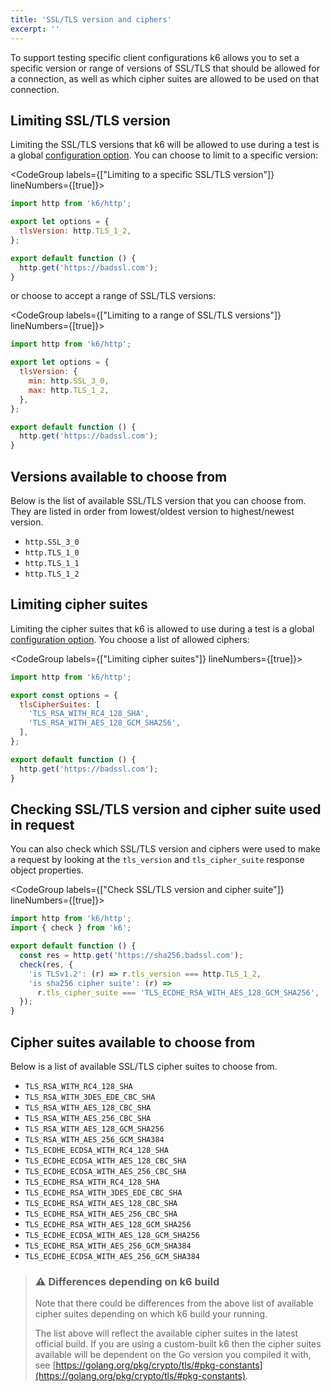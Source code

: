```yaml
---
title: 'SSL/TLS version and ciphers'
excerpt: ''
---
```


To support testing specific client configurations k6 allows you to set a specific version or range
of versions of SSL/TLS that should be allowed for a connection, as well as which cipher suites are
allowed to be used on that connection.

## Limiting SSL/TLS version

Limiting the SSL/TLS versions that k6 will be allowed to use during a test is a global
[configuration option](/using-k6/options). You can choose to limit to a specific version:

<CodeGroup labels={["Limiting to a specific SSL/TLS version"]} lineNumbers={[true]}>

```javascript
import http from 'k6/http';

export let options = {
  tlsVersion: http.TLS_1_2,
};

export default function () {
  http.get('https://badssl.com');
}
```

</CodeGroup>
      
or choose to accept a range of SSL/TLS versions:

<CodeGroup labels={["Limiting to a range of SSL/TLS versions"]} lineNumbers={[true]}>

```javascript
import http from 'k6/http';

export let options = {
  tlsVersion: {
    min: http.SSL_3_0,
    max: http.TLS_1_2,
  },
};

export default function () {
  http.get('https://badssl.com');
}
```

</CodeGroup>

## Versions available to choose from

Below is the list of available SSL/TLS version that you can choose from. They are listed in
order from lowest/oldest version to highest/newest version.

- `http.SSL_3_0`
- `http.TLS_1_0`
- `http.TLS_1_1`
- `http.TLS_1_2`

## Limiting cipher suites

Limiting the cipher suites that k6 is allowed to use during a test is a global
[configuration option](/using-k6/options). You choose a list of allowed ciphers:

<CodeGroup labels={["Limiting cipher suites"]} lineNumbers={[true]}>

```javascript
import http from 'k6/http';

export const options = {
  tlsCipherSuites: [
    'TLS_RSA_WITH_RC4_128_SHA',
    'TLS_RSA_WITH_AES_128_GCM_SHA256',
  ],
};

export default function () {
  http.get('https://badssl.com');
}
```

</CodeGroup>

## Checking SSL/TLS version and cipher suite used in request

You can also check which SSL/TLS version and ciphers were used to make a request by looking at the `tls_version` and `tls_cipher_suite` response object properties.

<CodeGroup labels={["Check SSL/TLS version and cipher suite"]} lineNumbers={[true]}>

```javascript
import http from 'k6/http';
import { check } from 'k6';

export default function () {
  const res = http.get('https://sha256.badssl.com');
  check(res, {
    'is TLSv1.2': (r) => r.tls_version === http.TLS_1_2,
    'is sha256 cipher suite': (r) =>
      r.tls_cipher_suite === 'TLS_ECDHE_RSA_WITH_AES_128_GCM_SHA256',
  });
}
```

</CodeGroup>

## Cipher suites available to choose from

Below is a list of available SSL/TLS cipher suites to choose from.

- `TLS_RSA_WITH_RC4_128_SHA`
- `TLS_RSA_WITH_3DES_EDE_CBC_SHA`
- `TLS_RSA_WITH_AES_128_CBC_SHA`
- `TLS_RSA_WITH_AES_256_CBC_SHA`
- `TLS_RSA_WITH_AES_128_GCM_SHA256`
- `TLS_RSA_WITH_AES_256_GCM_SHA384`
- `TLS_ECDHE_ECDSA_WITH_RC4_128_SHA`
- `TLS_ECDHE_ECDSA_WITH_AES_128_CBC_SHA`
- `TLS_ECDHE_ECDSA_WITH_AES_256_CBC_SHA`
- `TLS_ECDHE_RSA_WITH_RC4_128_SHA`
- `TLS_ECDHE_RSA_WITH_3DES_EDE_CBC_SHA`
- `TLS_ECDHE_RSA_WITH_AES_128_CBC_SHA`
- `TLS_ECDHE_RSA_WITH_AES_256_CBC_SHA`
- `TLS_ECDHE_RSA_WITH_AES_128_GCM_SHA256`
- `TLS_ECDHE_ECDSA_WITH_AES_128_GCM_SHA256`
- `TLS_ECDHE_RSA_WITH_AES_256_GCM_SHA384`
- `TLS_ECDHE_ECDSA_WITH_AES_256_GCM_SHA384`

> ### ⚠️ Differences depending on k6 build
>
> Note that there could be differences from the above list of available cipher suites depending on which k6 build your running.
>
> The list above will reflect the available cipher suites in the latest official build. If you are using a custom-built k6 then the cipher suites available will be dependent on the Go version you compiled it with, see [https://golang.org/pkg/crypto/tls/#pkg-constants](https://golang.org/pkg/crypto/tls/#pkg-constants).
